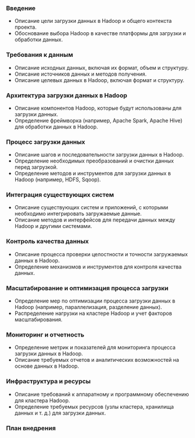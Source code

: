 ### Введение
- Описание цели загрузки данных в Hadoop и общего контекста проекта.
- Обоснование выбора Hadoop в качестве платформы для загрузки и обработки данных.

### Требования к данным
- Описание исходных данных, включая их формат, объем и структуру.
- Описание источников данных и методов получения.
- Описание целевых данных в Hadoop, включая формат и структуру.

### Архитектура загрузки данных в Hadoop
- Описание компонентов Hadoop, которые будут использованы для загрузки данных.
- Определение фреймворка (например, Apache Spark, Apache Hive) для обработки данных в Hadoop.

### Процесс загрузки данных
- Описание шагов и последовательности загрузки данных в Hadoop.
- Определение необходимых преобразований и очистки данных перед загрузкой.
- Определение методов и инструментов для загрузки данных в Hadoop (например, HDFS, Sqoop).

### Интеграция существующих систем
- Описание существующих систем и приложений, с которыми необходимо интегрировать загружаемые данные.
- Описание методов и интерфейсов для передачи данных между Hadoop и другими системами.

### Контроль качества данных
- Описание процесса проверки целостности и точности загружаемых данных в Hadoop.
- Определение механизмов и инструментов для контроля качества данных.

### Масштабирование и оптимизация процесса загрузки
- Определение мер по оптимизации процесса загрузки данных в Hadoop (например, параллелизация, разделение данных).
- Распределение нагрузки на кластере Hadoop и учет факторов масштабирования.

### Мониторинг и отчетность
- Определение метрик и показателей для мониторинга процесса загрузки данных в Hadoop.
- Описание требуемых отчетов и аналитических возможностей на основе данных в Hadoop.

### Инфраструктура и ресурсы
- Описание требований к аппаратному и программному обеспечению для кластера Hadoop.
- Определение требуемых ресурсов (узлы кластера, хранилища данных и т. д.) для загрузки данных.

### План внедрения
